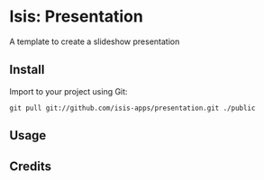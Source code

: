 # Isis: Presentation

A template to create a slideshow presentation

## Install

Import to your project using Git: 
```
git pull git://github.com/isis-apps/presentation.git ./public
```

## Usage


## Credits

